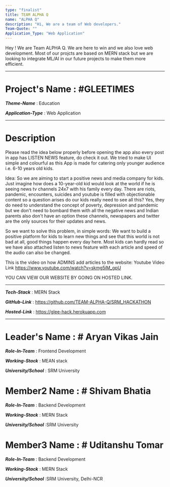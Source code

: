 ```yaml
---
type: "finalist"                   
title: TEAM ALPHA Q
name: "ALPHA Q"
description: "Hi, We are a team of Web developers."
Team-Quote: ""
Application_Type: "Web Application"
---
```


Hey ! We are Team ALPHA Q. We are here to win and we also love web development. Most of our projcts are based on MERN stack but we are looking to integrate ML/AI in our future projects to make them more efficient.

---

# Project's Name : #GLEETIMES

_**Theme-Name**_ : Education

_**Application-Type**_ :   Web Application

---

# Description

Please read the idea below properly before opening the app also every post in app has LISTEN NEWS feature, do check it out.
We tried to make UI simple and colourful as this App is made for catering only younger audience i.e. 6-10 years old kids.


Idea: So we are aiming to start a positive news and media company for kids. Just imagine how does a 10-year-old kid would look at the world if he is seeing news tv channels 24x7 with his family every day. There are riots, pandemic, encounters, suicides and youtube is filled with objectionable content so a question arises do our kids really need to see all this? Yes, they do need to understand the concept of poverty, depression and pandemic but we don't need to bombard them with all the negative news and Indian parents also don't have an option these channels, newspapers and twitter are the only sources for their updates and news.

So we want to solve this problem, in simple words: We want to build a positive platform for kids to learn new things and see that this world is not bad at all, good things happen every day here. Most kids can hardly read so we have also attached listen to news feature with each article and speed of the audio can also be changed.

This is the video on how ADMINS add articles to the website: Youtube Video Link https://www.youtube.com/watch?v=skmg5iM_gpU

YOU CAN VIEW OUR WEBSITE BY GOING ON HOSTED LINK.


---

_**Tech-Stack**_  :   MERN Stack

_**GitHub-Link**_ :   https://github.com/TEAM-ALPHA-Q/SRM_HACKATHON

_**Hosted-Link**_ :   https://glee-hack.herokuapp.com


---


# Leader's Name : # Aryan Vikas Jain

_**Role-In-Team**_  : Frontend Development

_**Working-Stack**_ : MEAN stack

_**University/School**_ : SRM University


# Member2 Name : # Shivam Bhatia

_**Role-In-Team**_  : Backend Development

_**Working-Stack**_ : MERN Stack

_**University/School**_ :SRM University



# Member3 Name : # Uditanshu Tomar

_**Role-In-Team**_  : Backend Development

_**Working-Stack**_ : MERN Stack

_**University/School**_ :SRM University, Delhi-NCR


